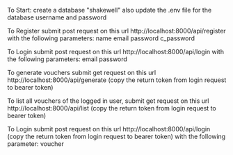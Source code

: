 To Start: create a database "shakewell" also update the .env file for the database username and password


To Register submit post request on this url http://localhost:8000/api/register with the following parameters:
name
email
password
c_password

To Login submit post request on this url http://localhost:8000/api/login with the following parameters:
email
password

To generate vouchers submit get request on this url http://localhost:8000/api/generate (copy the return token from login request to bearer token)

To list all vouchers of the logged in user, submit get request on this url http://localhost:8000/api/list (copy the return token from login request to bearer token)


To Login submit post request on this url http://localhost:8000/api/login (copy the return token from login request to bearer token) with the following parameter:
voucher